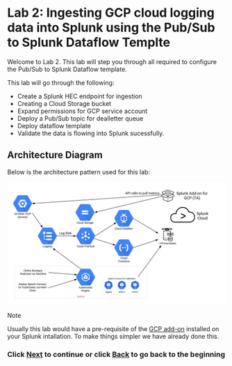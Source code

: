# Lab 2: Ingesting GCP cloud logging data into Splunk using the Pub/Sub to Splunk Dataflow Templte 
Welcome to Lab 2. This lab will step you through all required to configure the Pub/Sub to Splunk Dataflow template.

This lab will go through the following: 
- Create a Splunk HEC endpoint for ingestion
- Creating a Cloud Storage bucket 
- Expand permissions for GCP service account 
- Deploy a Pub/Sub topic for dealletter queue
- Deploy dataflow template
- Validate the data is flowing into Splunk sucessfully. 

## Architecture Diagram
Below is the architecture pattern used for this lab:

![image_tag](/static/Lab1_gcpaddon/lab1_architecture.png) 


>[!NOTE]
>Usually this lab would have a pre-requisite of the <a>[GCP add-on](https://splunkbase.splunk.com/app/3088)</a> installed on your Splunk intallation. To make things simpler we have already done this. 


### Click <a>[Next](/content/Lab2_dataflow/lab_2_dataflow.en.md)</a> to continue or click <a>[Back](/content/README.md) to go back to the beginning</a>